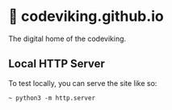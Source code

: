 # 👾 codeviking.github.io

The digital home of the codeviking.

## Local HTTP Server

To test locally, you can serve the site like so:

```
~ python3 -m http.server
```

